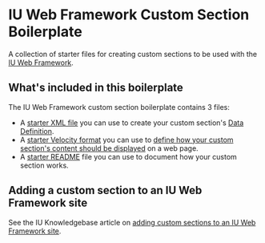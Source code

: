 # IU Web Framework Custom Section Boilerplate

A collection of starter files for creating custom sections to be used with the [IU Web Framework](https://framework.iu.edu/).

## What's included in this boilerplate

The IU Web Framework custom section boilerplate contains 3 files:

- A [starter XML file](https://github.com/indiana-university/iu-framework-custom-section-boilerplate/blob/master/Custom%20Section%20Name/Custom%20Section%20Name.xml) you can use to create your custom section's [Data Definition](https://www.hannonhill.com/cascadecms/latest/design-in-cascade/data-definitions/index.html).
- A [starter Velocity format](https://github.com/indiana-university/iu-framework-custom-section-boilerplate/blob/master/Custom%20Section%20Name/custom-section-name.vm) you can use to [define how your custom section's content should be displayed](https://www.hannonhill.com/cascadecms/latest/developing-in-cascade/script-formats/index.html) on a web page.
- A [starter README](https://github.com/indiana-university/iu-framework-custom-section-boilerplate/blob/master/Custom%20Section%20Name/README.md) file you can use to document how your custom section works.

## Adding a custom section to an IU Web Framework site

See the IU Knowledgebase article on [adding custom sections to an IU Web Framework site](https://kb.iu.edu/xxxx).